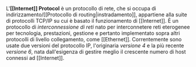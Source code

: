 L'__[[Internet]] Protocol__ è un protocollo di rete, che si occupa di indirizzamento/[[Protocollo di routing|instradamento]], appartiene alla suite di protocolli TCP/IP su cui è basato il funzionamento di [[Internet]].
È un protocollo di _interconnessione di reti_ nato per interconnetere reti eterogenee per tecnologia, prestazioni, gestione e pertanto implementato sopra altri protocolli di livello collegamento, come [[Ethernet]].
Correntemente sono usate due versioni del protocollo IP, l'originaria _versione 4_ e la più recente _versione 6_, nata dall'esigenza di gestire meglio il crescente numero di host connessi ad [[Internet]].